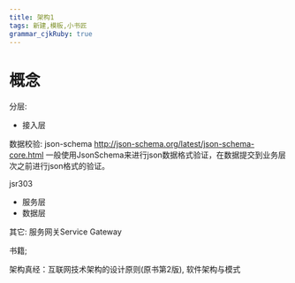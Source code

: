 ```yaml
---
title: 架构1
tags: 新建,模板,小书匠
grammar_cjkRuby: true
---
```


# 概念
分层:
 - 接入层
 
 数据校验:
 json-schema
 http://json-schema.org/latest/json-schema-core.html
 一般使用JsonSchema来进行json数据格式验证，在数据提交到业务层次之前进行json格式的验证。
 
 jsr303
 - 服务层
 - 数据层
 
 其它:
 服务网关Service Gateway
 
 书籍;
 
 架构真经：互联网技术架构的设计原则(原书第2版),
 软件架构与模式